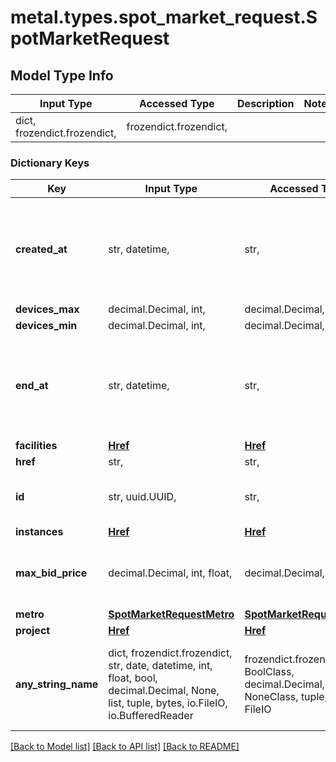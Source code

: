 # metal.types.spot_market_request.SpotMarketRequest

## Model Type Info
Input Type | Accessed Type | Description | Notes
------------ | ------------- | ------------- | -------------
dict, frozendict.frozendict,  | frozendict.frozendict,  |  | 

### Dictionary Keys
Key | Input Type | Accessed Type | Description | Notes
------------ | ------------- | ------------- | ------------- | -------------
**created_at** | str, datetime,  | str,  |  | [optional] value must conform to RFC-3339 date-time
**devices_max** | decimal.Decimal, int,  | decimal.Decimal,  |  | [optional] 
**devices_min** | decimal.Decimal, int,  | decimal.Decimal,  |  | [optional] 
**end_at** | str, datetime,  | str,  |  | [optional] value must conform to RFC-3339 date-time
**facilities** | [**Href**](Href.md) | [**Href**](Href.md) |  | [optional] 
**href** | str,  | str,  |  | [optional] 
**id** | str, uuid.UUID,  | str,  |  | [optional] value must be a uuid
**instances** | [**Href**](Href.md) | [**Href**](Href.md) |  | [optional] 
**max_bid_price** | decimal.Decimal, int, float,  | decimal.Decimal,  |  | [optional] value must be a 32 bit float
**metro** | [**SpotMarketRequestMetro**](SpotMarketRequestMetro.md) | [**SpotMarketRequestMetro**](SpotMarketRequestMetro.md) |  | [optional] 
**project** | [**Href**](Href.md) | [**Href**](Href.md) |  | [optional] 
**any_string_name** | dict, frozendict.frozendict, str, date, datetime, int, float, bool, decimal.Decimal, None, list, tuple, bytes, io.FileIO, io.BufferedReader | frozendict.frozendict, str, BoolClass, decimal.Decimal, NoneClass, tuple, bytes, FileIO | any string name can be used but the value must be the correct type | [optional]

[[Back to Model list]](../../README.md#documentation-for-models) [[Back to API list]](../../README.md#documentation-for-api-endpoints) [[Back to README]](../../README.md)

